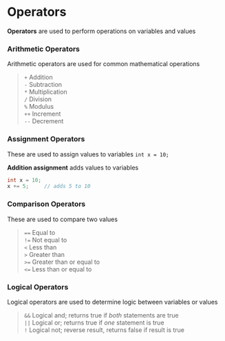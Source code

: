 # Operators
**Operators** are used to perform operations on variables and values

### Arithmetic Operators
Arithmetic operators are used for common mathematical operations
> `+` Addition<br>
`-` Subtraction<br>
`*` Multiplication<br>
`/` Division<br>
`%` Modulus<br>
`++` Increment<br>
`--` Decrement

### Assignment Operators
These are used to assign values to variables
`int x = 10;`

**Addition assignment** adds values to variables
```java
int x = 10;
x += 5;     // adds 5 to 10
```

### Comparison Operators
These are used to compare two values
> `==` Equal to<br>
`!=` Not equal to<br>
`<` Less than<br>
`>` Greater than<br>
`>=` Greater than or equal to<br>
`<=` Less than or equal to<br>

### Logical Operators
Logical operators are used to determine logic between variables or values
> `&&` Logical and; returns true if *both* statements are true<br>
`||` Logical or; returns true if *one* statement is true<br>
`!` Logical not; reverse result, returns false if result is true<br>

